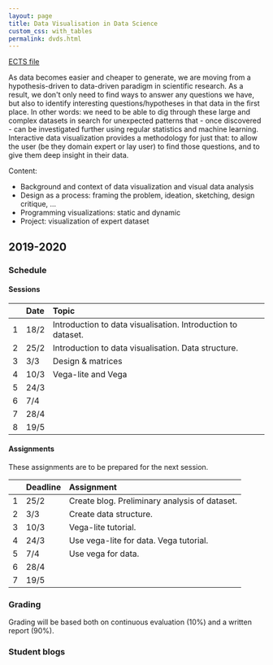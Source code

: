 ```yaml
---
layout: page
title: Data Visualisation in Data Science
custom_css: with_tables
permalink: dvds.html
---
```

[ECTS file](https://uhintra03.uhasselt.be/studiegidswww/opleidingsonderdeel.aspx?a=2019&i=4142&n=4&t=04#anker32765)

As data becomes easier and cheaper to generate, we are moving from a hypothesis-driven to data-driven paradigm in scientific research. As a result, we don't only need to find ways to answer any questions we have, but also to identify interesting questions/hypotheses in that data in the first place. In other words: we need to be able to dig through these large and complex datasets in search for unexpected patterns that - once discovered - can be investigated further using regular statistics and machine learning. Interactive data visualization provides a methodology for just that: to allow the user (be they domain expert or lay user) to find those questions, and to give them deep insight in their data.

Content:
* Background and context of data visualization and visual data analysis
* Design as a process: framing the problem, ideation, sketching, design critique, ...
* Programming visualizations: static and dynamic
* Project: visualization of expert dataset

## 2019-2020

### Schedule

#### Sessions

| | Date | Topic |
|:--|:--|:--|
| 1 | 18/2 | Introduction to data visualisation. Introduction to dataset. |
| 2 | 25/2 | Introduction to data visualisation. Data structure. |
| 3 | 3/3 | Design & matrices |
| 4 | 10/3 | Vega-lite and Vega |
| 5 | 24/3 |  |
| 6 | 7/4 |  |
| 7 | 28/4 |  |
| 8 | 19/5 |  |

#### Assignments
These assignments are to be prepared for the next session.

| | Deadline | Assignment |
|:--|:--|:--|
| 1 | 25/2 | Create blog. Preliminary analysis of dataset. |
| 2 | 3/3 | Create data structure. |
| 3 | 10/3 | Vega-lite tutorial. |
| 4 | 24/3 | Use vega-lite for data. Vega tutorial. |
| 5 | 7/4 | Use vega for data. |
| 6 | 28/4 |  |
| 7 | 19/5 |  |

### Grading
Grading will be based both on continuous evaluation (10%) and a written report (90%).

### Student blogs



<!--
## 2018-2019
### Student blogs
* [Eline Mangelschots](https://medium.com/@elinemangelschots)
* [Maarten van Meeuwen](https://medium.com/@maartenvanmeeuwen)
* [Jannes Peeters](https://medium.com/@jannes.peeters96)
* [Svitlana Kudrenko](https://medium.com/@svkudrenko)
* [Sintayehu Legesse](https://medium.com/@sintayehulegesse_1617)
* [Hendrik De Winter](https://medium.com/@hendrikdewinter8)
* [Sajid Raza](https://medium.com/@sajidrz.nust)
* [Francisco Gajardo](https://fjgajardoo.wixsite.com/dataviz)
* [Xiang Zhang](https://zhangxiang1232.wixsite.com/website-1)
* [Bram Vandeninden](https://bramvandeninden.wixsite.com/mysite/blog)
* [Sofia Lahdensuo](https://medium.com/@sofia.lahdensuo)

### Schedule
* 19/3 Us: overview of critique; students: present dataset
* 26/3 present sketches
* 2/4 P5 Q&A
* 23/4 intermediate presentation
* 30/4
* 7/5 final interactive visual for exploration
* 14/5 present sketches
* 21/5 final visual for presentation

### Exercise for static visualisation
Based on any dataset (but preferably using the dataset you used in the previous exercise), create a new data visualisation to demonstrate a non-obvious insight gleaned from the data, to make a particular point, or to present an interesting overview of the datasets. If you want, you can also create a data-driven art piece. Good examples are:
* [https://www.studioterp.nl/](https://www.studioterp.nl/)
* [http://visme.co/blog/best-data-visualizations/](http://visme.co/blog/best-data-visualizations/) =>
    * History of Bruse Springsteen
    * Hello Sun app
    * Apollo
    * Keuzestress: Searching for the "Correct" Mascara
    * The Women of Dataviz
    * Oddity Viz (data art)
    * Red Bull Party Visualization (data art)

[![mascara]({{site.baseurl}}/assets/mascara.png)](https://www.studioterp.nl/mascaras-a-datavisualization/)


We will do this exercise in 2 phases:
1. In the session of 14/5, we'll go over hand-drawn sketches. Please present **1** design; we'll expect you to have gone through the diverge-emerge-converge cycle yourself beforehand.
1. In the session of 21/5, you'll present the final visual.

In your visual, please include:
* the visual itself
* a good title
* a short description of what this is about
* a legend
* highlights of any interesting things you want to draw attention to

Here's another very good example of a visual with annotations:
[![library of congress]({{site.baseurl}}/assets/library-of-congress.png)](http://sappingattention.blogspot.com/2017/05/a-brief-visual-history-of-marc.html)

-->
